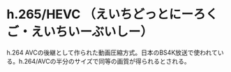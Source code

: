 # h.265/HEVC （えいちどっとにーろくご・えいちいーぶいしー）
h.264 AVCの後継として作られた動画圧縮方式。日本のBS4K放送で使われている。h.264/AVCの半分のサイズで同等の画質が得られるとされる。